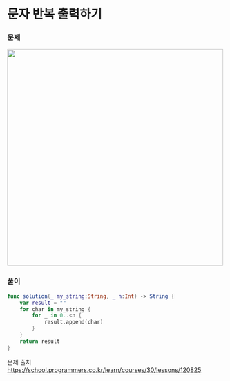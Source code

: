 #  문자 반복 출력하기

### 문제
<img src="https://user-images.githubusercontent.com/64088377/198168813-9643ce2a-feb7-4d50-a43a-6e38697c5b55.png" width="500" >


### 풀이 <br>
```swift 
func solution(_ my_string:String, _ n:Int) -> String {
    var result = ""
    for char in my_string {
        for _ in 0..<n {
            result.append(char)
        }
    }
    return result
}
```

문제 출처 <br>
https://school.programmers.co.kr/learn/courses/30/lessons/120825
